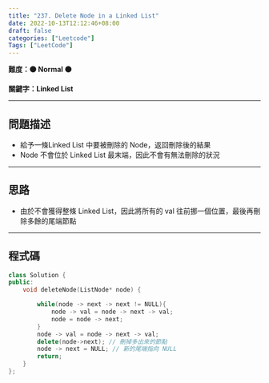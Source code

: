 ```yaml
---
title: "237. Delete Node in a Linked List"
date: 2022-10-13T12:12:46+08:00
draft: false
categories: ["Leetcode"]
Tags: ["LeetCode"]
---
```


**難度：🟠 Normal 🟠**

**關鍵字：Linked List**

<!--more-->
---

## 問題描述

- 給予一條Linked List 中要被刪除的 Node，返回刪除後的結果
- Node 不會位於 Linked List 最末端，因此不會有無法刪除的狀況

---

## 思路

- 由於不會獲得整條 Linked List，因此將所有的 val 往前挪一個位置，最後再刪除多餘的尾端節點


---

## 程式碼

```c++
class Solution {
public:
    void deleteNode(ListNode* node) {

        while(node -> next -> next != NULL){
            node -> val = node -> next -> val;
            node = node -> next;    
        }
        node -> val = node -> next -> val;
        delete(node->next); // 刪掉多出來的節點
        node -> next = NULL; // 新的尾端指向 NULL
        return;
    }
};
```
